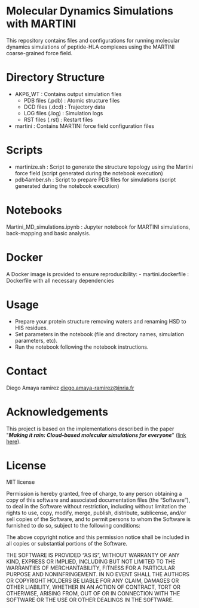 # **Molecular Dynamics Simulations with MARTINI**
This repository contains files and configurations for running molecular dynamics simulations of peptide-HLA complexes using the MARTINI coarse-grained force field.

# **Directory Structure**
- AKP6_WT : Contains output simulation files
    - PDB files (.pdb) : Atomic structure files
    - DCD files (.dcd) : Trajectory data
    - LOG files (.log) : Simulation logs
    - RST files (.rst) : Restart files
- martini : Contains MARTINI force field configuration files

# **Scripts**
- martinize.sh : Script to generate the structure topology using the Martini force field (script generated during the notebook execution)
- pdb4amber.sh : Script to prepare PDB files for simulations (script generated during the notebook execution)

# **Notebooks**
Martini_MD_simulations.ipynb : Jupyter notebook for MARTINI simulations, back-mapping and basic analysis.

# **Docker**
A Docker image is provided to ensure reproducibility:
    - martini.dockerfile : Dockerfile with all necessary dependencies

# **Usage**
- Prepare your protein structure removing waters and renaming HSD to HIS residues.
- Set parameters in the notebook (file and directory names, simulation parameters, etc).
- Run the notebook following the notebook instructions.

# **Contact**
Diego Amaya ramirez <diego.amaya-ramirez@inria.fr> 

# **Acknowledgements**
This project is based on the implementations described in the paper "***Making it rain: Cloud-based molecular simulations for everyone***" ([link here](https://doi.org/10.1021/acs.jcim.1c00998)).

# **License**
MIT license

Permission is hereby granted, free of charge, to any person obtaining a copy of this software and associated documentation files (the “Software”), to deal in the Software without restriction, including without limitation the rights to use, copy, modify, merge, publish, distribute, sublicense, and/or sell copies of the Software, and to permit persons to whom the Software is furnished to do so, subject to the following conditions:

The above copyright notice and this permission notice shall be included in all copies or substantial portions of the Software.

THE SOFTWARE IS PROVIDED “AS IS”, WITHOUT WARRANTY OF ANY KIND, EXPRESS OR IMPLIED, INCLUDING BUT NOT LIMITED TO THE WARRANTIES OF MERCHANTABILITY, FITNESS FOR A PARTICULAR PURPOSE AND NONINFRINGEMENT. IN NO EVENT SHALL THE AUTHORS OR COPYRIGHT HOLDERS BE LIABLE FOR ANY CLAIM, DAMAGES OR OTHER LIABILITY, WHETHER IN AN ACTION OF CONTRACT, TORT OR OTHERWISE, ARISING FROM, OUT OF OR IN CONNECTION WITH THE SOFTWARE OR THE USE OR OTHER DEALINGS IN THE SOFTWARE.